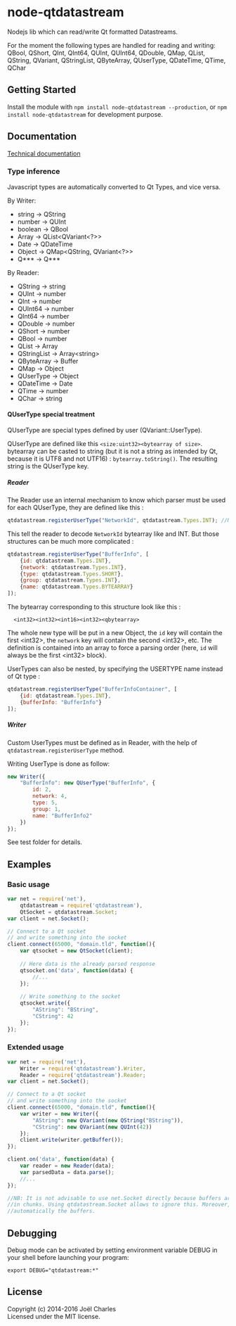 # node-qtdatastream

Nodejs lib which can read/write Qt formatted Datastreams.

For the moment the following types are handled for reading and writing:
  QBool, QShort, QInt, QInt64, QUInt, QUInt64, QDouble, QMap, QList, QString, QVariant, QStringList, QByteArray, QUserType, QDateTime, QTime, QChar

## Getting Started
Install the module with `npm install node-qtdatastream --production`,
or `npm install node-qtdatastream` for development purpose.

## Documentation
[Technical documentation](http://magne4000.github.io/qtdatastream/0.6.2/)

### Type inference
Javascript types are automatically converted to Qt Types, and vice versa.

By Writer:

* string -> QString
* number -> QUInt
* boolean -> QBool
* Array -> QList&lt;QVariant&lt;?&gt;&gt;
* Date -> QDateTime
* Object -> QMap&lt;QString, QVariant&lt;?&gt;&gt;
* Q\*\*\* -> Q\*\*\*

By Reader:

* QString -> string
* QUInt -> number
* QInt -> number
* QUInt64 -> number
* QInt64 -> number
* QDouble -> number
* QShort -> number
* QBool -> number
* QList -> Array
* QStringList -> Array&lt;string&gt;
* QByteArray -> Buffer
* QMap -> Object
* QUserType -> Object
* QDateTime -> Date
* QTime -> number
* QChar -> string

#### QUserType special treatment
QUserType are special types defined by user (QVariant::UserType).

QUserType are defined like this `<size:uint32><bytearray of size>`. bytearray
can be casted to string (but it is not a string as intended by Qt,
because it is UTF8 and not UTF16) : `bytearray.toString()`. The resulting string
is the QUserType key.

##### Reader
The Reader use an internal mechanism to know which parser must be used for each
QUserType, they are defined like this :
```javascript
qtdatastream.registerUserType("NetworkId", qtdatastream.Types.INT); //NetworkId here is our key
```

This tell the reader to decode `NetworkId` bytearray like and INT. But those
structures can be much more complicated :
```javascript
qtdatastream.registerUserType("BufferInfo", [
    {id: qtdatastream.Types.INT},
    {network: qtdatastream.Types.INT},
    {type: qtdatastream.Types.SHORT},
    {group: qtdatastream.Types.INT},
    {name: qtdatastream.Types.BYTEARRAY}
]);
```

The bytearray corresponding to this structure look like this :
```
  <int32><int32><int16><int32><qbytearray>
```

The whole new type will be put in a new Object, the `id` key will contain the first
&lt;int32&gt;, the `network` key will contain the second &lt;int32&gt;, etc.
The definition is contained into an array to force a parsing order (here, `id` will
always be the first &lt;int32&gt; block).


UserTypes can also be nested, by specifying the USERTYPE name instead of Qt type :
```javascript
qtdatastream.registerUserType("BufferInfoContainer", [
    {id: qtdatastream.Types.INT},
    {bufferInfo: "BufferInfo"}
]);
```

##### Writer
Custom UserTypes must be defined as in Reader, with the help of `qtdatastream.registerUserType` method.

Writing UserType is done as follow:
```javascript
new Writer({
    "BufferInfo": new QUserType("BufferInfo", {
        id: 2,
        network: 4,
        type: 5,
        group: 1,
        name: "BufferInfo2"
    })
});
```

See test folder for details.

## Examples
### Basic usage
```javascript
var net = require('net'),
    qtdatastream = require('qtdatastream'),
    QtSocket = qtdatastream.Socket;
var client = net.Socket();

// Connect to a Qt socket
// and write something into the socket
client.connect(65000, "domain.tld", function(){
    var qtsocket = new QtSocket(client);
    
    // Here data is the already parsed response
    qtsocket.on('data', function(data) {
        //...
    });
    
    // Write something to the socket
    qtsocket.write({
        "AString": "BString",
        "CString": 42
    });
});


```

### Extended usage
```javascript
var net = require('net'),
    Writer = require('qtdatastream').Writer,
    Reader = require('qtdatastream').Reader;
var client = net.Socket();

// Connect to a Qt socket
// and write something into the socket
client.connect(65000, "domain.tld", function(){
    var writer = new Writer({
        "AString": new QVariant(new QString("BString")),
        "CString": new QVariant(new QUInt(42))
    });
    client.write(writer.getBuffer());
});

client.on('data', function(data) {
    var reader = new Reader(data);
    var parsedData = data.parse();
    //...
});

//NB: It is not advisable to use net.Socket directly because buffers are received
//in chunks. Using qtdatastream.Socket allows to ignore this. Moreover, its parses
//automatically the buffers.
```

## Debugging
Debug mode can be activated by setting environment variable DEBUG in your shell before launching your program:
```
export DEBUG="qtdatastream:*"
```

## License
Copyright (c) 2014-2016 Joël Charles  
Licensed under the MIT license.
